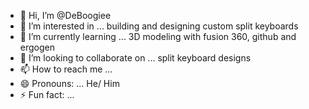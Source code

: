 - 👋 Hi, I’m @DeBoogiee
- 👀 I’m interested in ... building and designing custom split keyboards  
- 🌱 I’m currently learning ... 3D modeling with fusion 360, github and ergogen
- 💞️ I’m looking to collaborate on ... split keyboard designs  
- 📫 How to reach me ...
- 😄 Pronouns: ... He/ Him
- ⚡ Fun fact: ...

<!---
DeBoogiee/DeBoogiee is a ✨ special ✨ repository because its `README.md` (this file) appears on your GitHub profile.
You can click the Preview link to take a look at your changes.
--->
